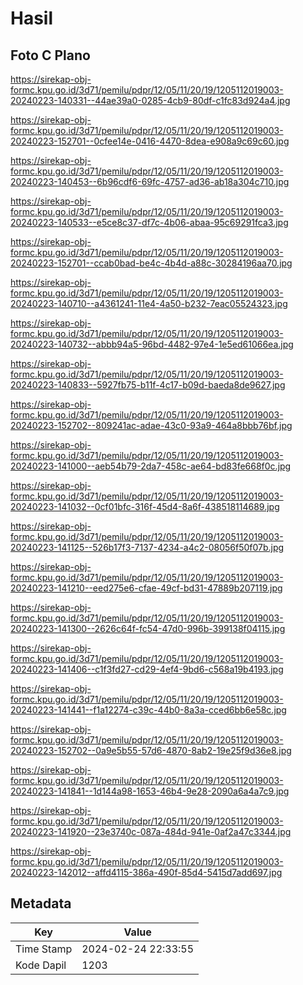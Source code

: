 # Hasil

## Foto C Plano

https://sirekap-obj-formc.kpu.go.id/3d71/pemilu/pdpr/12/05/11/20/19/1205112019003-20240223-140331--44ae39a0-0285-4cb9-80df-c1fc83d924a4.jpg

https://sirekap-obj-formc.kpu.go.id/3d71/pemilu/pdpr/12/05/11/20/19/1205112019003-20240223-152701--0cfee14e-0416-4470-8dea-e908a9c69c60.jpg

https://sirekap-obj-formc.kpu.go.id/3d71/pemilu/pdpr/12/05/11/20/19/1205112019003-20240223-140453--6b96cdf6-69fc-4757-ad36-ab18a304c710.jpg

https://sirekap-obj-formc.kpu.go.id/3d71/pemilu/pdpr/12/05/11/20/19/1205112019003-20240223-140533--e5ce8c37-df7c-4b06-abaa-95c69291fca3.jpg

https://sirekap-obj-formc.kpu.go.id/3d71/pemilu/pdpr/12/05/11/20/19/1205112019003-20240223-152701--ccab0bad-be4c-4b4d-a88c-30284196aa70.jpg

https://sirekap-obj-formc.kpu.go.id/3d71/pemilu/pdpr/12/05/11/20/19/1205112019003-20240223-140710--a4361241-11e4-4a50-b232-7eac05524323.jpg

https://sirekap-obj-formc.kpu.go.id/3d71/pemilu/pdpr/12/05/11/20/19/1205112019003-20240223-140732--abbb94a5-96bd-4482-97e4-1e5ed61066ea.jpg

https://sirekap-obj-formc.kpu.go.id/3d71/pemilu/pdpr/12/05/11/20/19/1205112019003-20240223-140833--5927fb75-b11f-4c17-b09d-baeda8de9627.jpg

https://sirekap-obj-formc.kpu.go.id/3d71/pemilu/pdpr/12/05/11/20/19/1205112019003-20240223-152702--809241ac-adae-43c0-93a9-464a8bbb76bf.jpg

https://sirekap-obj-formc.kpu.go.id/3d71/pemilu/pdpr/12/05/11/20/19/1205112019003-20240223-141000--aeb54b79-2da7-458c-ae64-bd83fe668f0c.jpg

https://sirekap-obj-formc.kpu.go.id/3d71/pemilu/pdpr/12/05/11/20/19/1205112019003-20240223-141032--0cf01bfc-316f-45d4-8a6f-438518114689.jpg

https://sirekap-obj-formc.kpu.go.id/3d71/pemilu/pdpr/12/05/11/20/19/1205112019003-20240223-141125--526b17f3-7137-4234-a4c2-08056f50f07b.jpg

https://sirekap-obj-formc.kpu.go.id/3d71/pemilu/pdpr/12/05/11/20/19/1205112019003-20240223-141210--eed275e6-cfae-49cf-bd31-47889b207119.jpg

https://sirekap-obj-formc.kpu.go.id/3d71/pemilu/pdpr/12/05/11/20/19/1205112019003-20240223-141300--2626c64f-fc54-47d0-996b-399138f04115.jpg

https://sirekap-obj-formc.kpu.go.id/3d71/pemilu/pdpr/12/05/11/20/19/1205112019003-20240223-141406--c1f3fd27-cd29-4ef4-9bd6-c568a19b4193.jpg

https://sirekap-obj-formc.kpu.go.id/3d71/pemilu/pdpr/12/05/11/20/19/1205112019003-20240223-141441--f1a12274-c39c-44b0-8a3a-cced6bb6e58c.jpg

https://sirekap-obj-formc.kpu.go.id/3d71/pemilu/pdpr/12/05/11/20/19/1205112019003-20240223-152702--0a9e5b55-57d6-4870-8ab2-19e25f9d36e8.jpg

https://sirekap-obj-formc.kpu.go.id/3d71/pemilu/pdpr/12/05/11/20/19/1205112019003-20240223-141841--1d144a98-1653-46b4-9e28-2090a6a4a7c9.jpg

https://sirekap-obj-formc.kpu.go.id/3d71/pemilu/pdpr/12/05/11/20/19/1205112019003-20240223-141920--23e3740c-087a-484d-941e-0af2a47c3344.jpg

https://sirekap-obj-formc.kpu.go.id/3d71/pemilu/pdpr/12/05/11/20/19/1205112019003-20240223-142012--affd4115-386a-490f-85d4-5415d7add697.jpg


## Metadata

| Key        | Value               |
| ---------- | ------------------- |
| Time Stamp | 2024-02-24 22:33:55 |
| Kode Dapil | 1203                |



